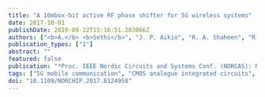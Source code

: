 ```yaml
---
title: "A 10mbox-bit active RF phase shifter for 5G wireless systems"
date: 2017-10-01
publishDate: 2019-09-22T15:16:51.283066Z
authors: ["<b>A.</b> <b>Sethi</b>", "J. P. Aikio", "R. A. Shaheen", "R. Akbar", "T. Rahkonen", "A. Pärssinen"]
publication_types: ["1"]
abstract: ""
featured: false
publication: "*Proc. IEEE Nordic Circuits and Systems Conf. (NORCAS): NORCHIP and Int. Symp. of System-on-Chip (SoC)*"
tags: ["5G mobile communication", "CMOS analogue integrated circuits", "MMIC phase shifters", "field effect MMIC", "modulators", "phase control", "silicon-on-insulator", "5G wireless systems", "CMOS SOI technology", "IQ vector modulator topology", "IQVM topology", "Si", "active RF phase", "amplitude control", "bias voltage", "control word", "exhaustive digital controls", "frequency 12.5 GHz to 15.7 GHz", "mean angular separation", "optimum amplitude levels", "phase control", "phase error", "phase points", "power 75.0 mW", "resonance frequency", "size 45.0 nm", "voltage 1.0 V", "word length 10.0 bit", "5G mobile communication", "Artificial intelligence", "Gain", "Integrated circuits", "Phase shifters", "Radio frequency", "Topology", "5G", "CMOS", "IQVM", "RF", "SOI", "beamforming", "phase shifting", "phased arrays", "wireless communications"]
doi: "10.1109/NORCHIP.2017.8124958"
---
```


